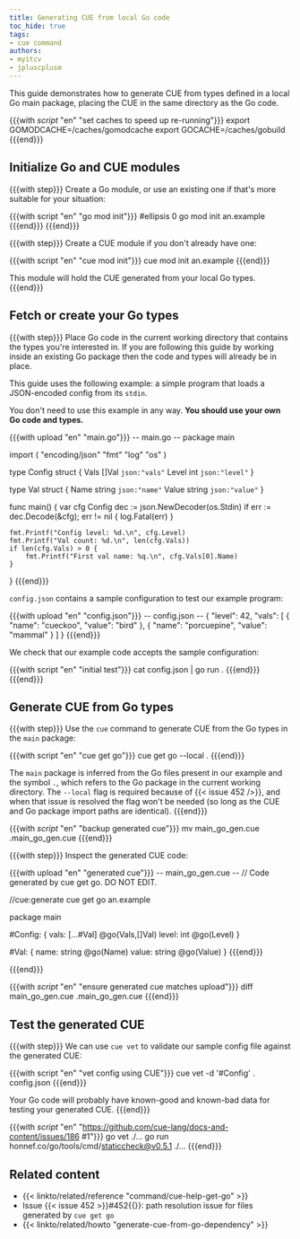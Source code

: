 ```yaml
---
title: Generating CUE from local Go code
toc_hide: true
tags:
- cue command
authors:
- myitcv
- jpluscplusm
---
```


This guide demonstrates how to generate CUE from types defined in a local Go
main package, placing the CUE in the same directory as the Go code.

{{{with _script_ "en" "set caches to speed up re-running"}}}
export GOMODCACHE=/caches/gomodcache
export GOCACHE=/caches/gobuild
{{{end}}}

## Initialize Go and CUE modules

{{{with step}}}
Create a Go module, or use an existing one if that's more suitable for your situation:

{{{with script "en" "go mod init"}}}
#ellipsis 0
go mod init an.example
{{{end}}}
{{{end}}}

{{{with step}}}
Create a CUE module if you don't already have one:

{{{with script "en" "cue mod init"}}}
cue mod init an.example
{{{end}}}

This module will hold the CUE generated from your local Go types.
{{{end}}}

## Fetch or create your Go types

{{{with step}}}
Place Go code in the current working directory that contains the types you're
interested in.
If you are following this guide by working inside an existing Go package then
the code and types will already be in place.

This guide uses the following example:
a simple program that loads a JSON-encoded config from its `stdin`.

You don't need to use this example in any way.
**You should use your own Go code and types.**

{{{with upload "en" "main.go"}}}
-- main.go --
package main

import (
	"encoding/json"
	"fmt"
	"log"
	"os"
)

type Config struct {
	Vals  []Val `json:"vals"`
	Level int   `json:"level"`
}

type Val struct {
	Name  string `json:"name"`
	Value string `json:"value"`
}

func main() {
	var cfg Config
	dec := json.NewDecoder(os.Stdin)
	if err := dec.Decode(&cfg); err != nil {
		log.Fatal(err)
	}

	fmt.Printf("Config level: %d.\n", cfg.Level)
	fmt.Printf("Val count: %d.\n", len(cfg.Vals))
	if len(cfg.Vals) > 0 {
		fmt.Printf("First val name: %q.\n", cfg.Vals[0].Name)
	}
}
{{{end}}}

`config.json` contains a sample configuration to test our example program:

{{{with upload "en" "config.json"}}}
-- config.json --
{
    "level": 42,
    "vals": [
        {
            "name": "cueckoo",
            "value": "bird"
        },
        {
            "name": "porcuepine",
            "value": "mammal"
        }
    ]
}
{{{end}}}

We check that our example code accepts the sample configuration:

{{{with script "en" "initial test"}}}
cat config.json | go run .
{{{end}}}
{{{end}}}

## Generate CUE from Go types

{{{with step}}}
Use the `cue` command to generate CUE from the Go types in the `main` package:

{{{with script "en" "cue get go"}}}
cue get go --local .
{{{end}}}

The `main` package is inferred from the Go files present in our
example and the symbol `.`, which refers to the Go package in the current
working directory.
The `--local` flag is required because of {{< issue 452 />}}, and when that
issue is resolved the flag won't be needed (so long as the CUE and Go package
import paths are identical).
{{{end}}}

{{{with _script_ "en" "backup generated cue"}}}
mv main_go_gen.cue .main_go_gen.cue
{{{end}}}

{{{with step}}}
Inspect the generated CUE code:

{{{with upload "en" "generated cue"}}}
-- main_go_gen.cue --
// Code generated by cue get go. DO NOT EDIT.

//cue:generate cue get go an.example

package main

#Config: {
	vals: [...#Val] @go(Vals,[]Val)
	level: int @go(Level)
}

#Val: {
	name:  string @go(Name)
	value: string @go(Value)
}
{{{end}}}

{{{end}}}

{{{with _script_ "en" "ensure generated cue matches upload"}}}
diff main_go_gen.cue .main_go_gen.cue
{{{end}}}

## Test the generated CUE

{{{with step}}}
We can use `cue vet` to validate our sample config file against the generated CUE:

{{{with script "en" "vet config using CUE"}}}
cue vet -d '#Config' . config.json
{{{end}}}

Your Go code will probably have known-good and known-bad data for testing your generated CUE.
{{{end}}}

{{{with _script_ "en" "https://github.com/cue-lang/docs-and-content/issues/186 #1"}}}
go vet ./...
go run honnef.co/go/tools/cmd/staticcheck@v0.5.1 ./...
{{{end}}}

## Related content

- {{< linkto/related/reference "command/cue-help-get-go" >}}
- Issue {{< issue 452 >}}#452{{</issue>}}: path resolution issue for files generated by `cue get go`
- {{< linkto/related/howto "generate-cue-from-go-dependency" >}}
